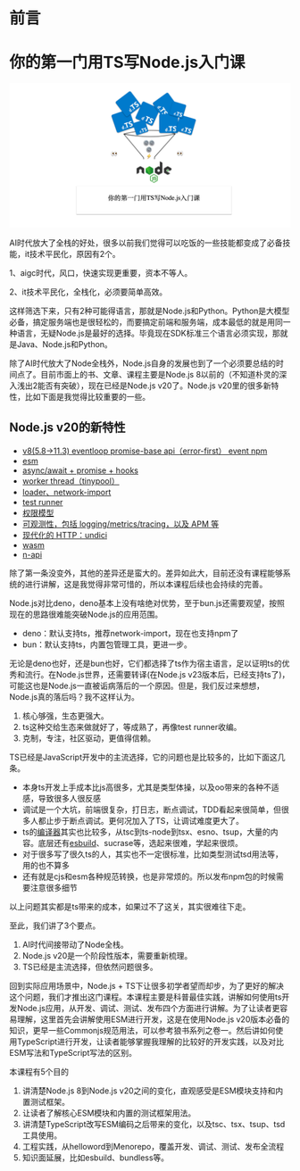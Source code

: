 # 前言
# 你的第一门用TS写Node.js入门课

![Untitled](./src/img/cover.png)

AI时代放大了全栈的好处，很多以前我们觉得可以吃饭的一些技能都变成了必备技能，it技术平民化，原因有2个。

1、aigc时代，风口，快速实现更重要，资本不等人。

2、it技术平民化，全栈化，必须要简单高效。

这样筛选下来，只有2种可能得语言，那就是Node.js和Python。Python是大模型必备，搞定服务端也是很轻松的，而要搞定前端和服务端，成本最低的就是用同一种语言，无疑Node.js是最好的选择。毕竟现在SDK标准三个语言必须实现，那就是Java、Node.js和Python。

除了AI时代放大了Node全栈外，Node.js自身的发展也到了一个必须要总结的时间点了。目前市面上的书、文章、课程主要是Node.js 8以前的（不知道朴灵的深入浅出2能否有突破），现在已经是Node.js v20了。Node.js v20里的很多新特性，比如下面是我觉得比较重要的一些。

## Node.js v20的新特性

- [v8(5.8→11.3) eventloop promise-base api（error-first） event npm](src/prepreface.md#)
- [esm](src/prepreface.md#)
- [async/await + promise + hooks](src/prepreface.md#)
- [worker thread（tinypool）](src/prepreface.md#)
- [loader、network-import](src/prepreface.md#)
- [test runner](src/prepreface.md#)
- [权限模型](src/prepreface.md#)
- [可观测性，包括 logging/metrics/tracing，以及 APM 等](src/prepreface.md#)
- [现代化的 HTTP：undici](src/prepreface.md#)
- [wasm](src/prepreface.md#)
- [n-api](src/prepreface.md#)

除了第一条没变外，其他的差异还是蛮大的。差异如此大，目前还没有课程能够系统的进行讲解，这是我觉得非常可惜的，所以本课程后续也会持续的完善。

Node.js对比deno，deno基本上没有啥绝对优势，至于bun.js还需要观望，按照现在的思路很难能突破Node.js的应用范围。

- deno：默认支持ts，推荐network-import，现在也支持npm了
- bun：默认支持ts，内置包管理工具，更进一步。

无论是deno也好，还是bun也好，它们都选择了ts作为宿主语言，足以证明ts的优秀和流行。在Node.js世界，还需要转译(在Node.js v23版本后，已经支持ts了)，可能这也是Node.js一直被诟病落后的一个原因。但是，我们反过来想想，Node.js真的落后吗？我不这样认为。

1. 核心够强，生态更强大。
2. ts这种交给生态来做就好了，等成熟了，再像test runner收编。
3. 克制，专注，社区驱动，更值得信赖。

TS已经是JavaScript开发中的主流选择，它的问题也是比较多的，比如下面这几条。

- 本身ts开发上手成本比js高很多，尤其是类型体操，以及oo带来的各种不适感，导致很多人很反感
- 调试是一个大坑，前端很复杂，打日志，断点调试，TDD看起来很简单，但很多人都止步于断点调试。更何况加入了TS，让调试难度更大了。
- ts的[编译器](https://www.zhihu.com/search?q=%E7%BC%96%E8%AF%91%E5%99%A8&search_source=Entity&hybrid_search_source=Entity&hybrid_search_extra=%7B%22sourceType%22%3A%22answer%22%2C%22sourceId%22%3A3222336155%7D)其实也比较多，从tsc到ts-node到tsx、esno、tsup，大量的内容。底层还有[esbuild](https://www.zhihu.com/search?q=esbuild&search_source=Entity&hybrid_search_source=Entity&hybrid_search_extra=%7B%22sourceType%22%3A%22answer%22%2C%22sourceId%22%3A3222336155%7D)、sucrase等，选起来很难，学起来很烦。
- 对于很多写了很久ts的人，其实也不一定很标准，比如类型测试tsd用法等，用的也不算多
- 还有就是cjs和esm各种规范转换，也是非常烦的。所以发布npm包的时候需要注意很多细节

以上问题其实都是ts带来的成本，如果过不了这关，其实很难往下走。

至此，我们讲了3个要点。

1. AI时代间接带动了Node全栈。
2. Node.js v20是一个阶段性版本，需要重新梳理。
3. TS已经是主流选择，但依然问题很多。

回到实际应用场景中，Node.js + TS下让很多初学者望而却步，为了更好的解决这个问题，我们才推出这门课程。本课程主要是科普最佳实践，讲解如何使用ts开发Node.js应用，从开发、调试、测试、发布四个方面进行讲解。为了让读者更容易理解，这里首先会讲解使用ESM进行开发，这是在使用Node.js v20版本必备的知识，更早一些Commonjs规范用法，可以参考狼书系列之卷一。然后讲如何使用TypeScript进行开发，让读者能够掌握我理解的比较好的开发实践，以及对比ESM写法和TypeScript写法的区别。

本课程有5个目的

1. 讲清楚Node.js 8到Node.js v20之间的变化，直观感受是ESM模块支持和内置测试框架。
1. 让读者了解核心ESM模块和内置的测试框架用法。
1. 讲清楚TypeScript改写ESM编码之后带来的变化，以及tsc、tsx、tsup、tsd工具使用。
1. 工程实践，从helloword到Menorepo，覆盖开发、调试、测试、发布全流程
1. 知识面延展，比如esbuild、bundless等。
